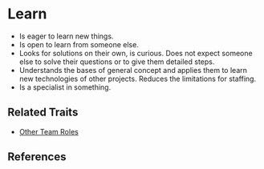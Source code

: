 # Learn

* Is eager to learn new things.
* Is open to learn from someone else.
* Looks for solutions on their own, is curious. Does not expect someone else to solve their questions or to give them detailed steps.
* Understands the bases of general concept and applies them to learn new technologies of other projects. Reduces the limitations for staffing.
* Is a specialist in something.

## Related Traits

* [Other Team Roles](other-team-roles.md)

## References

